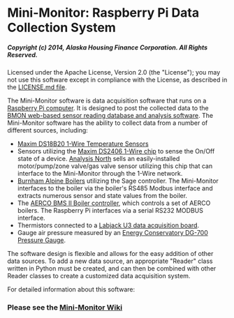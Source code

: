 # Mini-Monitor: Raspberry Pi Data Collection System

##### Copyright (c) 2014, Alaska Housing Finance Corporation.  All Rights Reserved.

Licensed under the Apache License, Version 2.0 (the "License");
you may not use this software except in compliance with the License,
as described in the [LICENSE.md file](LICENSE.md).

The Mini-Monitor software is data acquisition software that runs on a [Raspberry Pi computer](https://www.raspberrypi.org/).  It is designed to post the collected data to the [BMON web-based sensor reading database and analysis software](../../../bmon).  The Mini-Monitor software has the ability to collect data from a number of different sources, including:

- [Maxim DS18B20 1-Wire Temperature Sensors](http://www.maximintegrated.com/en/products/analog/sensors-and-sensor-interface/DS18B20.html)
- Sensors utilizing the [Maxim DS2406 1-Wire chip](http://www.maximintegrated.com/en/products/digital/memory-products/DS2406.html) to sense the On/Off state of a device.  [Analysis North](http://analysisnorth.com) sells an easily-installed motor/pump/zone valve/gas valve sensor utilizing this chip that can interface to the Mini-Monitor through the 1-Wire network.
- [Burnham Alpine Boilers](http://www.usboiler.net/product/alpine-high-efficiency-condensing-gas-boiler.html) utilizing the Sage controller.  The Mini-Monitor interfaces to the boiler via the boiler's RS485 Modbus interface and extracts numerous sensor and state values from the boiler.
- The [AERCO BMS II Boiler controller](http://www.aerco.com/Products/Accessories/Controls/BMS-II-Model-5R5-384), which controls a set of AERCO boilers.  The Raspberry Pi interfaces via a serial RS232 MODBUS interface.
- Thermistors connected to a [Labjack U3 data acquisition board](http://labjack.com/u3).
- Gauge air pressure measured by an [Energy Conservatory DG-700 Pressure Gauge](http://products.energyconservatory.com/dg-700-pressure-and-flow-gauge/).

The software design is flexible and allows for the easy addition of other data sources.  To add a new data source, an appropriate "Reader" class written in Python must be created, and can then be combined with other Reader classes to create a customized data acquisition system.

For detailed information about this software: 

### Please see the [Mini-Monitor Wiki](../../wiki)
